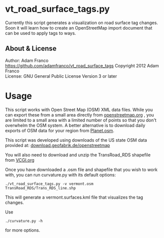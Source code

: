 vt_road_surface_tags.py
=======================

Currently this script generates a visualization on road surface tag changes. Soon it will learn how to create an OpenStreetMap import document that can be used to apply tags to ways.

About & License
---------------
Author: Adam Franco  
https://github.com/adamfranco/vt_road_surface_tags 
Copyright 2012 Adam Franco  
License: GNU General Public License Version 3 or later

Usage
=====
This script works with Open Street Map (OSM) XML data files. While you can export these from a
small area directly from [openstreetmap.org](http://www.openstreetmap.org/) , you are limited to a
small area with a limited number of points so that you don't overwhelm the OSM system. A better
alternative is to download daily exports of OSM data for your region from
[Planet.osm](https://wiki.openstreetmap.org/wiki/Planet.osm).

This script was developed using downloads of the US state OSM data provided at:
[download.geofabrik.de/openstreetmap](http://download.geofabrik.de/openstreetmap/north-america/us/)

You will also need to download and unzip the TransRoad_RDS shapefile from [VCGI.org](http://www.vcgi.org/dataware/?page=./search_tools/search_action.cfm&query=theme&theme=018-0025&layers_startrow=21)

Once you have downloaded a .osm file and shapefile that you wish to work with, you can run curvature.py with its
default options:

<code>./vt_road_surface_tags.py -v vermont.osm TransRoad_RDS/Trans_RDS_line.shp</code>

This will generate a vermont.surfaces.kml file that visualizes the tag changes.

Use

<code>./curvature.py -h</code>

for more options.

